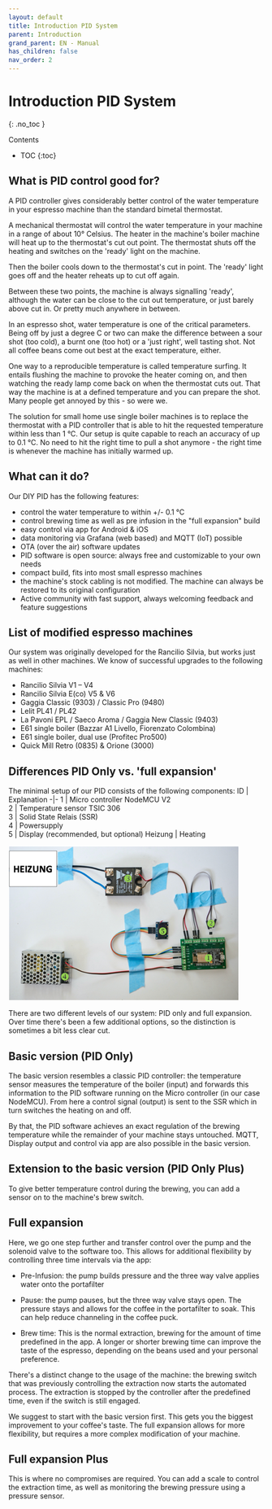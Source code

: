 ```yaml
---
layout: default
title: Introduction PID System
parent: Introduction
grand_parent: EN - Manual
has_children: false
nav_order: 2
---
```


# Introduction PID System
{: .no_toc }

Contents

* TOC
{:toc}

## What is PID control good for?

A PID controller gives considerably better control of the water temperature in your espresso machine than the standard bimetal thermostat.

A mechanical thermostat will control the water temperature in your machine in a range of about 10° Celsius. The heater in the machine's boiler machine will heat up to the thermostat's cut out point. The thermostat shuts off the heating and switches on the 'ready' light on the machine.

Then the boiler cools down to the thermostat's cut in point. The 'ready' light goes off and the heater reheats up to cut off again. 

Between these two points, the machine is always signalling 'ready', although the water can be close to the cut out temperature, or just barely above cut in. Or pretty much anywhere in between.

In an espresso shot, water temperature is one of the critical parameters. Being off by just a degree C or two can make the difference between a sour shot (too cold), a burnt one (too hot) or a 'just right', well tasting shot. Not all coffee beans come out best at the exact temperature, either.

One way to a reproducible temperature is called temperature surfing. It entails flushing the machine to provoke the heater coming on, and then watching the ready lamp come back on when the thermostat cuts out. That way the machine is at a defined temperature and you can prepare the shot. Many people get annoyed by this - so were we.

The solution for small home use single boiler machines is to replace the thermostat with a PID controller that is able to hit the requested temperature within less than 1 °C. Our setup is quite capable to reach an accuracy of up to 0.1 °C. No need to hit the right time to pull a shot anymore - the right time is whenever the machine has initially warmed up.


## What can it do?

Our DIY PID has the following features:

* control the water temperature to within +/- 0.1 °C
* control brewing time as well as pre infusion in the "full expansion" build
* easy control via app for Android & iOS
* data monitoring via Grafana (web based) and MQTT (IoT) possible
* OTA (over the air) software updates
* PID software is open source: always free and customizable to your own needs
* compact build, fits into most small espresso machines
* the machine's stock cabling is not modified. The machine can always be restored to its original configuration
* Active community with fast support, always welcoming feedback and feature suggestions
 

## List of modified espresso machines

Our system was originally developed for the Rancilio Silvia, but works just as well in other machines. We know of successful upgrades to the following machines:


 * Rancilio Silvia V1 – V4
 * Rancilio Silvia E(co) V5 & V6
 * Gaggia Classic (9303) / Classic Pro (9480)
 * Lelit PL41 / PL42
 * La Pavoni EPL / Saeco Aroma / Gaggia New Classic (9403)
 * E61 single boiler (Bazzar A1 Livello, Fiorenzato Colombina)
 * E61 single boiler, dual use (Profitec Pro500)
 * Quick Mill Retro (0835) & Orione (3000)

## Differences PID Only vs. 'full expansion'

The minimal setup of our PID consists of the following components:
ID | Explanation
-|-
1 | Micro controller NodeMCU V2                 
2 | Temperature sensor TSIC 306                 
3 | Solid State Relais (SSR)                       
4 | Powersupply               
5 | Display (recommended, but optional) 
Heizung | Heating 

![Trockenaufbau](../../img/trockenaufbau.png)


There are two different levels of our system: PID only and full expansion. Over time there's been a few additional options, so the distinction is sometimes a bit less clear cut.


## Basic version (PID Only)

The basic version resembles a classic PID controller: the temperature sensor measures the temperature of the boiler (input) and forwards this information to the PID software running on the Micro controller (in our case NodeMCU). From here a control signal (output) is sent to the SSR which in turn switches the heating on and off. 

By that, the PID software achieves an exact regulation of the brewing temperature while the remainder of your machine stays untouched. MQTT, Display output and control via app are also possible in the basic version. 


## Extension to the basic version (PID Only Plus)

To give better temperature control during the brewing, you can add a sensor on to the machine's brew switch.


## Full expansion

Here, we go one step further and transfer control over the pump and the solenoid valve to the software too. This allows for additional flexibility by controlling three time intervals via the app:

* Pre-Infusion: the pump builds pressure and the three way valve applies water onto the portafilter

* Pause: the pump pauses, but the three way valve stays open. The pressure stays and allows for the coffee in the portafilter to soak. This can help reduce channeling in the coffee puck.

* Brew time: This is the normal extraction, brewing for the amount of time predefined in the app. A longer or shorter brewing time can improve the taste of the espresso, depending on the beans used and your personal preference.

There's a distinct change to the usage of the machine: the brewing switch that was previously controlling the extraction now starts the automated process. The extraction is stopped by the controller after the predefined time, even if the switch is still engaged.

We suggest to start with the basic version first. This gets you the biggest improvement to your coffee's taste. The full expansion allows for more flexibility, but requires a more complex modification of your machine.


## Full expansion Plus

This is where no compromises are required. You can add a scale to control the extraction time, as well as monitoring the brewing pressure using a pressure sensor.
